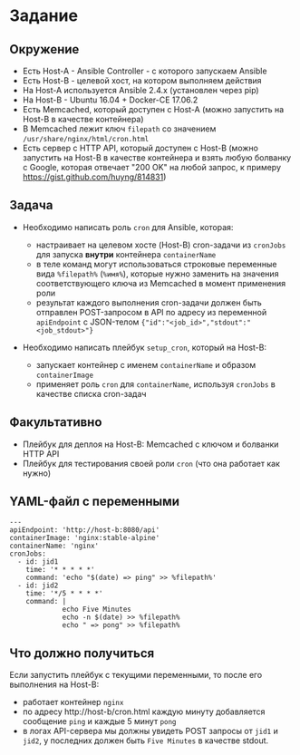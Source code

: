 # Задание

## Окружение

- Есть Host-A - Ansible Controller - с которого запускаем Ansible
- Есть Host-B - целевой хост, на котором выполняем действия
- На Host-A используется Ansible 2.4.x (установлен через pip)
- На Host-B - Ubuntu 16.04 + Docker-CE 17.06.2
- Есть Memcached, который доступен с Host-A (можно запустить на Host-B в качестве контейнера)
- В Memcached лежит ключ `filepath` со значением `/usr/share/nginx/html/cron.html`
- Есть сервер с HTTP API, который доступен с Host-B (можно запустить на Host-B в качестве контейнера и взять любую болванку с Google, которая отвечает "200 OK" на любой запрос, к примеру https://gist.github.com/huyng/814831)

## Задача

- Необходимо написать роль `cron` для Ansible, которая:
  - настраивает на целевом хосте (Host-B) cron-задачи из `cronJobs` для запуска **внутри** контейнера `containerName`
  - в теле команд могут использоваться строковые переменные вида `%filepath%` (`%имя%`), которые нужно заменить на значения соответствующего ключа из Memcached в момент применения роли
  - результат каждого выполнения cron-задачи должен быть отправлен POST-запросом в API по адресу из переменной `apiEndpoint` с JSON-телом `{"id":"<job_id>","stdout":"<job_stdout>"}`

- Необходимо написать плейбук `setup_cron`, который на Host-B:
  - запускает контейнер с именем `containerName` и образом `containerImage`
  - применяет роль `cron` для `containerName`, используя `cronJobs` в качестве списка cron-задач

## Факультативно

- Плейбук для деплоя на Host-B: Memcached с ключом и болванки HTTP API
- Плейбук для тестирования своей роли `cron` (что она работает как нужно)

## YAML-файл с переменными

```
---
apiEndpoint: 'http://host-b:8080/api'
containerImage: 'nginx:stable-alpine'
containerName: 'nginx'
cronJobs:
  - id: jid1
    time: '* * * * *'
    command: 'echo "$(date) => ping" >> %filepath%'
  - id: jid2
    time: '*/5 * * * *'
    command: |
             echo Five Minutes
             echo -n $(date) >> %filepath%
             echo " => pong" >> %filepath%
```

## Что должно получиться

Если запустить плейбук с текущими переменными, то после его выполнения на Host-B:

- работает контейнер `nginx`
- по адресу http://host-b/cron.html каждую минуту добавляется сообщение `ping` и каждые 5 минут `pong`
- в логах API-сервера мы должны увидеть POST запросы от `jid1` и `jid2`, у последних должен быть `Five Minutes` в качестве stdout.
